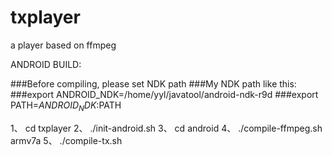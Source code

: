 txplayer
========

a player based on ffmpeg


ANDROID BUILD:

###Before compiling, please set NDK path
###My NDK path like this:
###export ANDROID_NDK=/home/yyl/javatool/android-ndk-r9d
###export PATH=${ANDROID_NDK}:$PATH


1、 cd txplayer
2、 ./init-android.sh
3、 cd android
4、 ./compile-ffmpeg.sh armv7a
5、 ./compile-tx.sh

